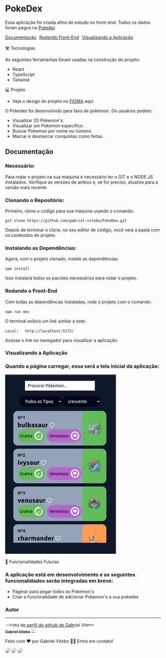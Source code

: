 # PokeDex
Essa aplicação foi criada afins de estudo no front-end.
Todos os dados foram pegos na [PokeApi](https://pokeapi.co/docs/v2)

<div class="menu" style="display:flex; gap:10px;">
  <label for="#doc"><a href="#doc">Documentação</a></label>
  <label for="#frontInstall"><a href="#frontInstall">Rodando Front-End</a></label>
  <label for="#viewApp"><a href="#viewApp">Visualizando a Aplicação</a></label>
</div>
<br/>
🛠 Tecnologias

As seguintes ferramentas foram usadas na construção do projeto:

- React
- TypeScript
- Tailwind

💻 Projeto
- Veja o design do projeto no [FIGMA](https://www.figma.com/design/HGl01QgXJffJxYvPzsqvkH/Pok%C3%A9dex-%2F-Pok%C3%A9mon-App-(Community)?node-id=1268-35268&t=iy7HSL4Ybl7lpiKA-1) aqui

O Pokedex foi desenvolvido para fans de pokemon. Os usuários podem:

- Visualizar 20 Pokemon's.
- Visualizar um Pokemon especifico.
- Buscar Pokemon por nome ou número.
- Marcar e desmarcar conquistas como feitas.


<h2 id="doc">Documentação</h2>

### Necessário:

  Para rodar o projeto na sua máquina é necessário ter o GIT e o NODE.JS instalados. Verifique as versões de ambos e, se for preciso, atualize para a versão mais recente.

### Clonando o Repositório:
  Primeiro, clone o código para sua máquina usando o comando:

```
git clone https://github.com/gabriel-vitebo/PokeDex.git
```
Depois de terminar o clone, no seu editor de código, você verá a pasta com os conteúdos do projeto.

### Instalando as Dependências:

Agora, com o projeto clonado, instale as dependências:

`npm install`

Isso instalará todos os pacotes necessários para rodar o projeto.

<h3 id="frontInstall">Rodando o Front-End</h3>
Com todas as dependências instaladas, rode o projeto com o comando:

`npm run dev`

O terminal exibirá um link similar a este:

`Local:   http://localhost:5173/`

Acesse o link no navegador para visualizar a aplicação.

<h3 id="viewApp">Visualizando a Aplicação</h3>

### Quando a página carregar, essa será a tela inicial da aplicação:

<img src="public/TelaHome.png" alt="Imagem da página inicial" />

🚀 Funcionalidades Futuras
### A aplicação está em desenvolvimento e as seguintes funcionalidades serão integradas em breve:

- Paginar para pegar todos os Pokemon's
- Criar a funcionalidade de adicionar Pokemon's a sua pokedex


### Autor

---

<a href="https://www.linkedin.com/in/gabriel-alves-vitebo-2978ab177/">
 <img style="border-radius: 50%;" src="https://github.com/gabriel-vitebo.png" width="100px;" alt="Foto de perfil do github de Gabriel Vitebo"/>
 <br />
 <sub><b>Gabriel Vitebo</b></sub></a> <a href="https://www.linkedin.com/in/gabriel-alves-vitebo-2978ab177/" >✅</a>

Feito com ❤️ por Gabriel Vitebo 👋🏽 Entre em contato!

<div > 
  <a href="https://www.instagram.com/gabrielvitebo/" target="_blank"><img src="https://img.shields.io/badge/-Instagram-%23E4405F?style=for-the-badge&logo=instagram&logoColor=white" style="border-radius: 10px"/></a>
  <a href="https://www.linkedin.com/in/gabriel-alves-vitebo-2978ab177/" target="_blank"><img src="https://img.shields.io/badge/-LinkedIn-%230077B5?style=for-the-badge&logo=linkedin&logoColor=white" style="border-radius: 10px" target="_blank"></a>
  <a href="mailto:vitebo@outlook.com" ><img src="https://img.shields.io/badge/-vitebo@outlook.com-%230077B5?style=for-the-badge&logo=MicrosoftOutlook&logoColor=white&link=mailto:vitebo@outlook.com" style="border-radius: 10px" target="_blank"></a>
</div>